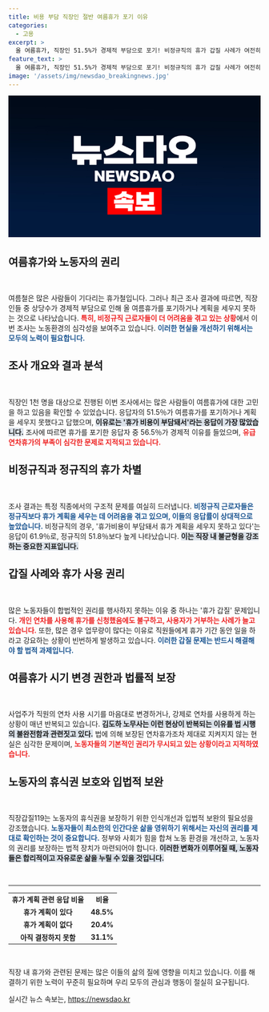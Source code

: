 ```yaml
---
title: 비용 부담 직장인 절반 여름휴가 포기 이유
categories:
  - 고용
excerpt: >
  올 여름휴가, 직장인 51.5%가 경제적 부담으로 포기! 비정규직의 휴가 갑질 사례가 여전히 문제로 지적되고 있습니다. 노동자의 휴식권 보장이 시급합니다. 클릭해 더 알아보세요!
feature_text: >
  올 여름휴가, 직장인 51.5%가 경제적 부담으로 포기! 비정규직의 휴가 갑질 사례가 여전히 문제로 지적되고 있습니다. 노동자의 휴식권 보장이 시급합니다. 클릭해 더 알아보세요!
image: '/assets/img/newsdao_breakingnews.jpg'
---
```


<p><img src="/assets/img/newsdao_breakingnews.jpg" alt="bookingtag 속보" /></p>

<h2 data-ke-size="size26">여름휴가와 노동자의 권리</h2>

<p data-ke-size="size16">&nbsp;</p>

<p>여름철은 많은 사람들이 기다리는 휴가철입니다. 그러나 최근 조사 결과에 따르면, 직장인들 중 상당수가 경제적 부담으로 인해 올 여름휴가를 포기하거나 계획을 세우지 못하는 것으로 나타났습니다. <b><span style="color: #ee2323;">특히, 비정규직 근로자들이 더 어려움을 겪고 있는 상황</span></b>에서 이번 조사는 노동환경의 심각성을 보여주고 있습니다. <b><span style="color: #1a5490;">이러한 현실을 개선하기 위해서는 모두의 노력이 필요합니다.</span></b></p>

<h2 data-ke-size="size26">조사 개요와 결과 분석</h2>

<p data-ke-size="size16">&nbsp;</p>

<p>직장인 1천 명을 대상으로 진행된 이번 조사에서는 많은 사람들이 여름휴가에 대한 고민을 하고 있음을 확인할 수 있었습니다. 응답자의 51.5％가 여름휴가를 포기하거나 계획을 세우지 못했다고 답했으며, <b><span style="background-color: #21538527;">이유로는 '휴가 비용이 부담돼서'라는 응답이 가장 많았습니다.</span></b> 조사에 따르면 휴가를 포기한 응답자 중 56.5％가 경제적 이유를 들었으며, <b><span style="color: #ee2323;">유급 연차휴가의 부족이 심각한 문제로 지적되고 있습니다.</span></b> </p>

<h2 data-ke-size="size26">비정규직과 정규직의 휴가 차별</h2>

<p data-ke-size="size16">&nbsp;</p>

<p>조사 결과는 특정 직종에서의 구조적 문제를 여실히 드러냅니다. <b><span style="color: #1a5490;">비정규직 근로자들은 정규직보다 휴가 계획을 세우는 데 어려움을 겪고 있으며, 이들의 응답률이 상대적으로 높았습니다.</span></b> 비정규직의 경우, '휴가비용이 부담돼서 휴가 계획을 세우지 못하고 있다'는 응답이 61.9％로, 정규직의 51.8％보다 높게 나타났습니다. <b><span style="background-color: #21538527;">이는 직장 내 불균형을 강조하는 중요한 지표입니다.</span></b></p>

<h2 data-ke-size="size26">갑질 사례와 휴가 사용 권리</h2>

<p data-ke-size="size16">&nbsp;</p>

<p>많은 노동자들이 합법적인 권리를 행사하지 못하는 이유 중 하나는 '휴가 갑질' 문제입니다. <b><span style="color: #ee2323;">개인 연차를 사용해 휴가를 신청했음에도 불구하고, 사용자가 거부하는 사례가 늘고 있습니다.</span></b> 또한, 많은 경우 업무량이 많다는 이유로 직원들에게 휴가 기간 동안 일을 하라고 강요하는 상황이 빈번하게 발생하고 있습니다. <b><span style="color: #1a5490;">이러한 갑질 문제는 반드시 해결해야 할 법적 과제입니다.</span></b></p>

<h2 data-ke-size="size26">여름휴가 시기 변경 권한과 법률적 보장</h2>

<p data-ke-size="size16">&nbsp;</p>

<p>사업주가 직원의 연차 사용 시기를 마음대로 변경하거나, 강제로 연차를 사용하게 하는 상황이 매년 반복되고 있습니다. <b><span style="background-color: #21538527;">김도하 노무사는 이런 현상이 반복되는 이유를 법 시행의 불완전함과 관련짓고 있다.</span></b> 법에 의해 보장된 연차휴가조차 제대로 지켜지지 않는 현실은 심각한 문제이며, <b><span style="color: #ee2323;">노동자들의 기본적인 권리가 무시되고 있는 상황이라고 지적하였습니다.</span></b> </p>

<h2 data-ke-size="size26">노동자의 휴식권 보호와 입법적 보완</h2>

<p data-ke-size="size16">&nbsp;</p>

<p>직장갑질119는 노동자의 휴식권을 보장하기 위한 인식개선과 입법적 보완의 필요성을 강조했습니다. <b><span style="color: #1a5490;">노동자들이 최소한의 인간다운 삶을 영위하기 위해서는 자신의 권리를 제대로 확인하는 것이 중요합니다.</span></b> 정부와 사회가 힘을 합쳐 노동 환경을 개선하고, 노동자의 권리를 보장하는 법적 장치가 마련되어야 합니다. <b><span style="background-color: #21538527;">이러한 변화가 이루어질 때, 노동자들은 합리적이고 자유로운 삶을 누릴 수 있을 것입니다.</span></b> </p>

<p data-ke-size="size16">&nbsp;</p> 

<hr> 

<table style="width: 100%;">
  <tr>
    <td style="text-align: center; height: 17px;"><b>휴가 계획 관련 응답 비율</b></td>
    <td style="text-align: center; height: 17px;"><b>비율</b></td>
  </tr>
  <tr>
    <td style="text-align: center; height: 17px;"><b>휴가 계획이 있다</b></td>
    <td style="text-align: center; height: 17px;"><b>48.5%</b></td>
  </tr>
  <tr>
    <td style="text-align: center; height: 17px;"><b>휴가 계획이 없다</b></td>
    <td style="text-align: center; height: 17px;"><b>20.4%</b></td>
  </tr>
  <tr>
    <td style="text-align: center; height: 17px;"><b>아직 결정하지 못함</b></td>
    <td style="text-align: center; height: 17px;"><b>31.1%</b></td>
  </tr>
</table>

<p data-ke-size="size16">&nbsp;</p> 

<p>직장 내 휴가와 관련된 문제는 많은 이들의 삶의 질에 영향을 미치고 있습니다. 이를 해결하기 위한 노력이 꾸준히 필요하며 우리 모두의 관심과 행동이 절실히 요구됩니다.</p>
실시간 뉴스 속보는, <a href="https://newsdao.kr" rel="dofollow">https://newsdao.kr</a>



